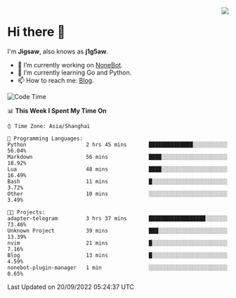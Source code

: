 <a href="#">
  <img align="right" src="https://github-readme-stats.vercel.app/api?username=j1g5awi&count_private=true&show_icons=true&title_color=80070B&text_color=B3B3B3&bg_color=212121&icon_color=80070B" />
</a>

# Hi there 👋

I'm **Jigsaw**, also knows as **j1g5aw**.

- 🔭 I’m currently working on [NoneBot](https://github.com/nonebot).
- 🌱 I’m currently learning Go and Python.
- 📫 How to reach me: [Blog](https://blog.maddestroyer.xyz/).

<!--START_SECTION:waka-->
![Code Time](http://img.shields.io/badge/Code%20Time-875%20hrs%2028%20mins-blue)

📊 **This Week I Spent My Time On** 

```text
⌚︎ Time Zone: Asia/Shanghai

💬 Programming Languages: 
Python                   2 hrs 45 mins       ██████████████░░░░░░░░░░░   56.04% 
Markdown                 56 mins             ████░░░░░░░░░░░░░░░░░░░░░   18.92% 
Lua                      48 mins             ████░░░░░░░░░░░░░░░░░░░░░   16.49% 
Bash                     11 mins             █░░░░░░░░░░░░░░░░░░░░░░░░   3.72% 
Other                    10 mins             ░░░░░░░░░░░░░░░░░░░░░░░░░   3.49%

🐱‍💻 Projects: 
adapter-telegram         3 hrs 37 mins       ██████████████████░░░░░░░   73.46% 
Unknown Project          39 mins             ███░░░░░░░░░░░░░░░░░░░░░░   13.39% 
nvim                     21 mins             █░░░░░░░░░░░░░░░░░░░░░░░░   7.16% 
Blog                     13 mins             █░░░░░░░░░░░░░░░░░░░░░░░░   4.59% 
nonebot-plugin-manager   1 min               ░░░░░░░░░░░░░░░░░░░░░░░░░   0.65%

```


 Last Updated on 20/09/2022 05:24:37 UTC
<!--END_SECTION:waka-->
